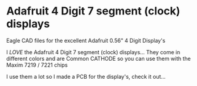 # Adafruit 4 Digit 7 segment (clock) displays
Eagle CAD files for the excellent Adafruit 0.56" 4 Digit Display's

I *LOVE* the Adafruit 4 Digit 7 segment (clock) displays...
They come in different colors and are Common CATHODE so you can use them with the Maxim 7219 / 7221 chips

I use them a lot so I made a PCB for the display's, check it out...
